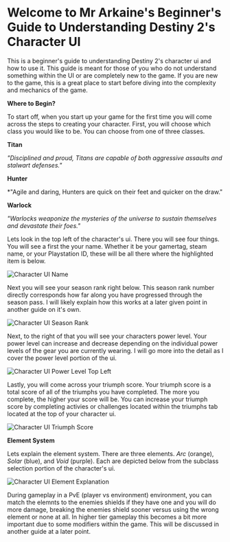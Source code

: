 # Welcome to Mr Arkaine's Beginner's Guide to Understanding Destiny 2's Character UI


This is a beginner's guide to understanding Destiny 2's character ui and how to use it. This guide is meant for those of you who do not understand something within the UI or are completely new to the game. If you are new to the game, this is a great place to start before diving into the complexity and mechanics of the game. 

**Where to Begin?**

To start off, when you start up your game for the first time you will come across the steps to creating your character. First, you will choose which class you would like to be. You can choose from one of three classes. 

**Titan**

*"Disciplined and proud, Titans are capable of both aggressive assaults and stalwart defenses."*

**Hunter**

*"Agile and daring, Hunters are quick on their feet and quicker on the draw."

**Warlock** 

*"Warlocks weaponize the mysteries of the universe to sustain themselves and devastate their foes."*


Lets look in the top left of the character's ui. There you will see four things. You will see a first the your name. Whether it be your gamertag, steam name, or your Playstation ID, these will be all there where the highlighted item is below.

![Character UI Name](https://user-images.githubusercontent.com/72057076/97233173-e21c7500-17b4-11eb-81f8-74e9dd6f88b2.png)

Next you will see your season rank right below. This season rank number directly corresponds how far along you have progressed through the season pass. I will likely explain how this works at a later given point in another guide on it's own.

![Character UI Season Rank](https://user-images.githubusercontent.com/72057076/97233525-7a1a5e80-17b5-11eb-81c1-49b9a9a60825.png)

Next, to the right of that you will see your characters power level. Your power level can increase and decrease depending on the individual power levels of the gear you are currently wearing. I will go more into the detail as I cover the power level portion of the ui.

![Character UI Power Level Top Left](https://user-images.githubusercontent.com/72057076/97233699-c4034480-17b5-11eb-8e2d-1c800a80907d.png)

Lastly, you will come across your triumph score. Your triumph score is a total score of all of the triumphs you have completed. The more you complete, the higher your score will be. You can increase your triumph score by completing activies or challenges located within the triumphs tab located at the top of your character ui.

![Character UI Triumph Score](https://user-images.githubusercontent.com/72057076/97233853-12b0de80-17b6-11eb-8433-953f9524dcb6.png)

**Element System**

Lets explain the element system. There are three elements. *Arc* (orange), *Solar* (blue), and *Void* (purple). Each are depicted below from the subclass selection portion of the character's ui. 

![Character UI Element Explanation](https://user-images.githubusercontent.com/72057076/97231248-99af8800-17b1-11eb-8a8e-e311918e238d.png)

During gameplay in a PvE (player vs environment) environment, you can match the elemnts to the enemies shields if they have one and you will do more damage, breaking the enemies shield sooner versus using the wrong element or none at all. In higher tier gameplay this becomes a bit more important due to some modifiers within the game. This will be discussed in another guide at a later point.
